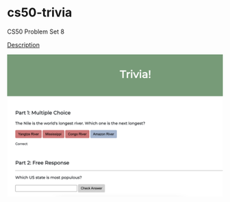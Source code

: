 # cs50-trivia
CS50 Problem Set 8

[Description](https://cs50.harvard.edu/extension/2023/spring/psets/8/trivia/)


![Alt Text](https://github.com/nathanael-han/cs50-trivia/blob/main/trivia_snapshot.png)

